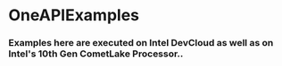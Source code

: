 # OneAPIExamples

### Examples here are executed on Intel DevCloud as well as on Intel's 10th Gen CometLake Processor..
